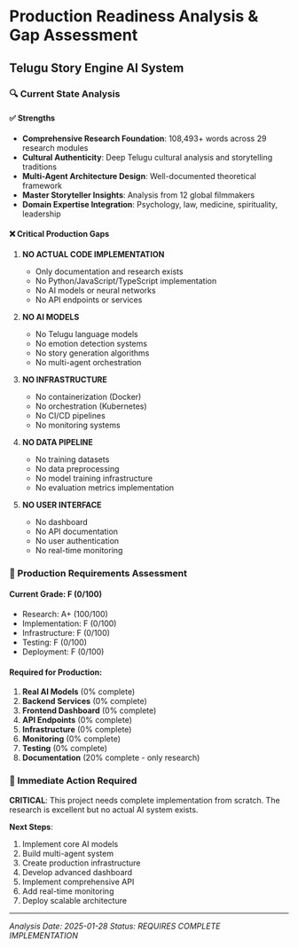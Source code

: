 # Production Readiness Analysis & Gap Assessment
## Telugu Story Engine AI System

### 🔍 Current State Analysis

#### ✅ Strengths
- **Comprehensive Research Foundation**: 108,493+ words across 29 research modules
- **Cultural Authenticity**: Deep Telugu cultural analysis and storytelling traditions
- **Multi-Agent Architecture Design**: Well-documented theoretical framework
- **Master Storyteller Insights**: Analysis from 12 global filmmakers
- **Domain Expertise Integration**: Psychology, law, medicine, spirituality, leadership

#### ❌ Critical Production Gaps

1. **NO ACTUAL CODE IMPLEMENTATION**
   - Only documentation and research exists
   - No Python/JavaScript/TypeScript implementation
   - No AI models or neural networks
   - No API endpoints or services

2. **NO AI MODELS**
   - No Telugu language models
   - No emotion detection systems
   - No story generation algorithms
   - No multi-agent orchestration

3. **NO INFRASTRUCTURE**
   - No containerization (Docker)
   - No orchestration (Kubernetes)
   - No CI/CD pipelines
   - No monitoring systems

4. **NO DATA PIPELINE**
   - No training datasets
   - No data preprocessing
   - No model training infrastructure
   - No evaluation metrics implementation

5. **NO USER INTERFACE**
   - No dashboard
   - No API documentation
   - No user authentication
   - No real-time monitoring

### 🎯 Production Requirements Assessment

#### Current Grade: **F (0/100)**
- Research: A+ (100/100)
- Implementation: F (0/100)
- Infrastructure: F (0/100)
- Testing: F (0/100)
- Deployment: F (0/100)

#### Required for Production:
1. **Real AI Models** (0% complete)
2. **Backend Services** (0% complete)
3. **Frontend Dashboard** (0% complete)
4. **API Endpoints** (0% complete)
5. **Infrastructure** (0% complete)
6. **Monitoring** (0% complete)
7. **Testing** (0% complete)
8. **Documentation** (20% complete - only research)

### 🚀 Immediate Action Required

**CRITICAL**: This project needs complete implementation from scratch. The research is excellent but no actual AI system exists.

**Next Steps**:
1. Implement core AI models
2. Build multi-agent system
3. Create production infrastructure
4. Develop advanced dashboard
5. Implement comprehensive API
6. Add real-time monitoring
7. Deploy scalable architecture

---

*Analysis Date: 2025-01-28*
*Status: REQUIRES COMPLETE IMPLEMENTATION*